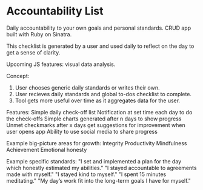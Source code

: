 # Accountability List

Daily accountability to your own goals and personal standards. CRUD app built with Ruby on Sinatra. 

This checklist is generated by a user and used daily to reflect on the day to get a sense of clarity. 

Upcoming JS features: visual data analysis. 

Concept:
1. User chooses generic daily standards or writes their own.
2. User recieves daily standards and global to-dos checklist to complete.
3. Tool gets more useful over time as it aggregates data for the user.

Features:
Simple daily check-off list
Notification at set time each day to do the check-offs
Simple charts generated after n days to show progress
Unmet checkmarks after x days get suggestions for improvement when user opens app
Ability to use social media to share progress

Example big-picture areas for growth:
Integrity
Productivity
Mindfulness
Achievement 
Emotional honesty

Example specific standards:
"I set and implemented a plan for the day which honestly estimated my abilities."
"I stayed accountable to agreements made with myself."
"I stayed kind to myself."
"I spent 15 minutes meditating."
"My day’s work fit into the long-term goals I have for myself."
